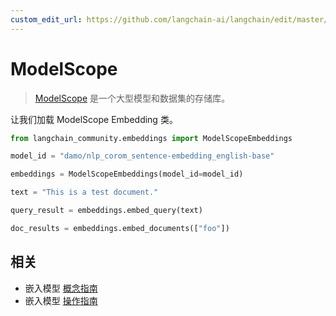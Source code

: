 ```yaml
---
custom_edit_url: https://github.com/langchain-ai/langchain/edit/master/docs/docs/integrations/text_embedding/modelscope_hub.ipynb
---
```


# ModelScope

>[ModelScope](https://www.modelscope.cn/home) 是一个大型模型和数据集的存储库。

让我们加载 ModelScope Embedding 类。


```python
from langchain_community.embeddings import ModelScopeEmbeddings
```


```python
model_id = "damo/nlp_corom_sentence-embedding_english-base"
```


```python
embeddings = ModelScopeEmbeddings(model_id=model_id)
```


```python
text = "This is a test document."
```


```python
query_result = embeddings.embed_query(text)
```


```python
doc_results = embeddings.embed_documents(["foo"])
```

## 相关

- 嵌入模型 [概念指南](/docs/concepts/#embedding-models)
- 嵌入模型 [操作指南](/docs/how_to/#embedding-models)